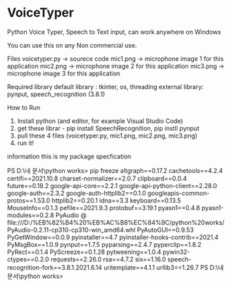# VoiceTyper
Python Voice Typer, Speech to Text input, can work anywhere on Windows

You can use this on any Non commercial use.

Files
voicetyper.py -> sourece code
mic1.png -> microphone image 1 for this application
mic2.png -> microphone image 2 for this application
mic3.png -> microphone image 3 for this application

Required library
default library : tkinter, os, threading
external library: pynput, speech_recognition (3.8.1)

How to Run
1. Install python (and editor, for example Visual Studio Code)
2. get these librar - pip install SpeechRecognition, pip instll pynput
3. pull these 4 files (voicetyper.py, mic1.png, mic2.png, mic3.png)
4. run it!

information
this is my package specfication

PS D:\내 문서\python works> pip freeze
altgraph==0.17.2
cachetools==4.2.4
certifi==2021.10.8
charset-normalizer==2.0.7
clipboard==0.0.4
future==0.18.2
google-api-core==2.2.1
google-api-python-client==2.28.0
google-auth==2.3.2
google-auth-httplib2==0.1.0
googleapis-common-protos==1.53.0
httplib2==0.20.1
idna==3.3
keyboard==0.13.5
MouseInfo==0.1.3
pefile==2021.9.3
protobuf==3.19.1
pyasn1==0.4.8
pyasn1-modules==0.2.8
PyAudio @ file:///D:/%EB%82%B4%20%EB%AC%B8%EC%84%9C/python%20works/PyAudio-0.2.11-cp310-cp310-win_amd64.whl
PyAutoGUI==0.9.53
PyGetWindow==0.0.9
pyinstaller==4.7
pyinstaller-hooks-contrib==2021.4
PyMsgBox==1.0.9
pynput==1.7.5
pyparsing==2.4.7
pyperclip==1.8.2
PyRect==0.1.4
PyScreeze==0.1.28
pytweening==1.0.4
pywin32-ctypes==0.2.0
requests==2.26.0
rsa==4.7.2
six==1.16.0
speech-recognition-fork==3.8.1.2021.6.14
uritemplate==4.1.1
urllib3==1.26.7
PS D:\내 문서\python works> 

